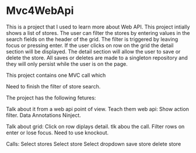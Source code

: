 Mvc4WebApi
==========

This is a project that I used to learn more about Web API. This project intially shows a list of stores. The user can filter the stores by entering values in the search fields on the header of the grid. The filter is triggered by leaving focus or pressing enter. If the user clicks on row on the grid the detail section will be displayed. The detail section will allow the user to save or delete the store. All saves or deletes are  made to a singleton repository and they will only persist while the user is on the page.

This project contains one MVC call which 

Need to finish the filter of store search.

The project has the following fetures:
 
Talk about it from a web api point of view. Teach them web api:
	Show action filter.
	Data Annotations
	Ninject.
 
Talk about grid:
	Click on row diplays detail.
		tlk abou the call.
	Filter rows on enter or lose focus.
		Need to use knockout.

Calls:
	Select stores
	Select store
	Select dropdown
	save store
	delete store
	
